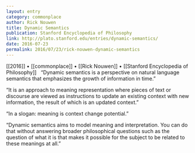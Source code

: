 ```yaml
---
layout: entry
category: commonplace
author: Rick Nouwen
title: Dynamic Semantics
publication: Stanford Encyclopedia of Philosophy
link: http://plato.stanford.edu/entries/dynamic-semantics/
date: 2016-07-23
permalink: 2016/07/23/rick-nouwen-dynamic-semantics
---
```


[[2016]] • [[commonplace]] • [[Rick Nouwen]] • [[Stanford Encyclopedia of Philosophy]]
 
“Dynamic semantics is a perspective on natural language semantics that emphasizes the growth of information in time.”

“It is an approach to meaning representation where pieces of text or discourse are viewed as instructions to update an existing context with new information, the result of which is an updated context.”

“In a slogan: meaning is context change potential.”

“Dynamic semantics aims to model meaning and interpretation. You can do that without answering broader philosophical questions such as the question of what it is that makes it possible for the subject to be related to these meanings at all.”
